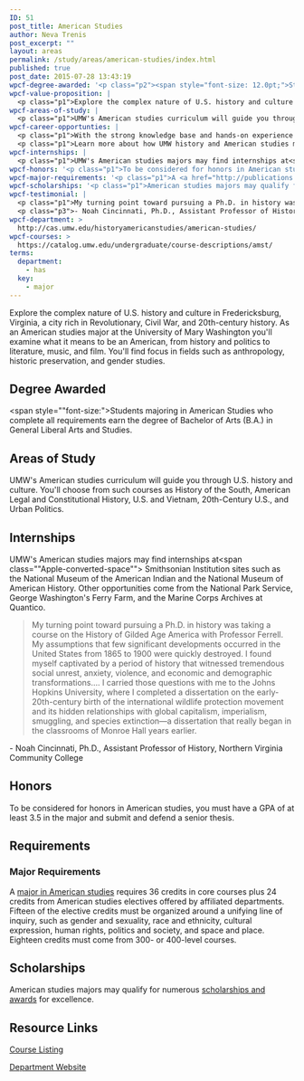 ```yaml
---
ID: 51
post_title: American Studies
author: Neva Trenis
post_excerpt: ""
layout: areas
permalink: /study/areas/american-studies/index.html
published: true
post_date: 2015-07-28 13:43:19
wpcf-degree-awarded: '<p class="p2"><span style="font-size: 12.0pt;">Students majoring in American Studies who complete all requirements earn the degree of Bachelor of Arts (B.A.) in General Liberal Arts and Studies.</span></p>'
wpcf-value-proposition: |
  <p class="p1">Explore the complex nature of U.S. history and culture in Fredericksburg, Virginia, a city rich in Revolutionary, Civil War, and 20th-century history. As an American studies major at the University of Mary Washington you'll examine what it means to be an American, from history and politics to literature, music, and film. You'll find focus in fields such as anthropology, historic preservation, and gender studies.</p>
wpcf-areas-of-study: |
  <p class="p1">UMW's American studies curriculum will guide you through U.S. history and culture. You'll choose from such courses as History of the South, American Legal and Constitutional History, U.S. and Vietnam, 20th-Century U.S., and Urban Politics.</p>
wpcf-career-opportunties: |
  <p class="p1">With the strong knowledge base and hands-on experience you'll gain through UMW's American studies program, you'll be prepared to work in business, education, law, government, library science, media, and many other fields.</p>
  <p class="p1">Learn more about how UMW history and American studies majors have <a href="http://cas.umw.edu/historyamericanstudies/alumni-intros/">put their degrees to work</a><span class="s1">.</span></p>
wpcf-internships: |
  <p class="p1">UMW's American studies majors may find internships at<span class="Apple-converted-space">  </span>Smithsonian Institution sites such as the National Museum of the American Indian and the National Museum of American History. Other opportunities come from the National Park Service, George Washington's Ferry Farm, and the Marine Corps Archives at Quantico.</p>
wpcf-honors: '<p class="p1">To be considered for honors in American studies, you must have a GPA of at least 3.5 in the major and submit and defend a senior thesis.</p>'
wpcf-major-requirements: '<p class="p1">A <a href="http://publications.umw.edu/undergraduatecatalog/courses-of-study/majors/amst/">major in American studies</a> requires 36 credits in core courses plus 24 credits from American studies electives offered by affiliated departments. Fifteen of the elective credits must be organized around a unifying line of inquiry, such as gender and sexuality, race and ethnicity, cultural expression, human rights, politics and society, and space and place. Eighteen credits must come from 300- or 400-level courses.</p>'
wpcf-scholarships: '<p class="p1">American studies majors may qualify for numerous <a href="http://cas.umw.edu/historyamericanstudies/scholarships-and-awards/">scholarships and awards</a> for excellence.</p>'
wpcf-testimonial: |
  <p class="p1">My turning point toward pursuing a Ph.D. in history was taking a course on the History of Gilded Age America with Professor Ferrell. My assumptions that few significant developments occurred in the United States from 1865 to 1900 were quickly destroyed. I found myself captivated by a period of history that witnessed tremendous social unrest, anxiety, violence, and economic and demographic transformations.... I carried those questions with me to the Johns Hopkins University, where I completed a dissertation on the early-20th-century birth of the international wildlife protection movement and its hidden relationships with global capitalism, imperialism, smuggling, and species extinction—a dissertation that really began in the classrooms of Monroe Hall years earlier.</p>
  <p class="p3">- Noah Cincinnati, Ph.D., Assistant Professor of History, Northern Virginia Community College</p>
wpcf-department: >
  http://cas.umw.edu/historyamericanstudies/american-studies/
wpcf-courses: >
  https://catalog.umw.edu/undergraduate/course-descriptions/amst/
terms:
  department:
    - has
  key:
    - major
---
```


<!-- Types Custom Fields: -->

<!-- value-proposition -->
Explore the complex nature of U.S. history and culture in Fredericksburg, Virginia, a city rich in Revolutionary, Civil War, and 20th-century history. As an American studies major at the University of Mary Washington you\'ll examine what it means to be an American, from history and politics to literature, music, and film. You\'ll find focus in fields such as anthropology, historic preservation, and gender studies.
<!-- End value-proposition -->

<!-- degree-awarded -->
## Degree Awarded
<span style=""font-size:">Students majoring in American Studies who complete all requirements earn the degree of Bachelor of Arts (B.A.) in General Liberal Arts and Studies.</span>
<!-- End degree-awarded -->
<!-- areas-of-study -->
## Areas of Study
UMW\'s American studies curriculum will guide you through U.S. history and culture. You\'ll choose from such courses as History of the South, American Legal and Constitutional History, U.S. and Vietnam, 20th-Century U.S., and Urban Politics.
<!-- End areas-of-study -->

<!-- internships -->
## Internships
UMW\'s American studies majors may find internships at<span class=""Apple-converted-space""> </span>Smithsonian Institution sites such as the National Museum of the American Indian and the National Museum of American History. Other opportunities come from the National Park Service, George Washington\'s Ferry Farm, and the Marine Corps Archives at Quantico.
<!-- End internships -->

<!-- testimonial -->
> <p class="p1">My turning point toward pursuing a Ph.D. in history was taking a course on the History of Gilded Age America with Professor Ferrell. My assumptions that few significant developments occurred in the United States from 1865 to 1900 were quickly destroyed. I found myself captivated by a period of history that witnessed tremendous social unrest, anxiety, violence, and economic and demographic transformations.... I carried those questions with me to the Johns Hopkins University, where I completed a dissertation on the early-20th-century birth of the international wildlife protection movement and its hidden relationships with global capitalism, imperialism, smuggling, and species extinction—a dissertation that really began in the classrooms of Monroe Hall years earlier.</p>
<p class="p3">- Noah Cincinnati, Ph.D., Assistant Professor of History, Northern Virginia Community College</p>
<!-- End testimonial -->

<!-- honors -->
## Honors
To be considered for honors in American studies, you must have a GPA of at least 3.5 in the major and submit and defend a senior thesis.
<!-- End honors -->

<!-- requirements -->
## Requirements

<!-- major-requirements -->
### Major Requirements
A [major in American studies]("http://publications.umw.edu/undergraduatecatalog/courses-of-study/majors/amst/") requires 36 credits in core courses plus 24 credits from American studies electives offered by affiliated departments. Fifteen of the elective credits must be organized around a unifying line of inquiry, such as gender and sexuality, race and ethnicity, cultural expression, human rights, politics and society, and space and place. Eighteen credits must come from 300- or 400-level courses.
<!-- End major-requirements -->

<!-- End requirements -->

<!-- scholarships -->
## Scholarships
American studies majors may qualify for numerous [scholarships and awards]("http://cas.umw.edu/historyamericanstudies/scholarships-and-awards/") for excellence.
<!-- End scholarships -->

<!-- resource-links -->
## Resource Links

<!-- courses -->
[Course Listing](https://catalog.umw.edu/undergraduate/course-descriptions/amst/)

<!-- End courses -->


<!-- department -->
[Department Website](http://cas.umw.edu/historyamericanstudies/american-studies/)

<!-- End department -->

<!-- End resource-links -->

<!-- End Types Custom Fields -->